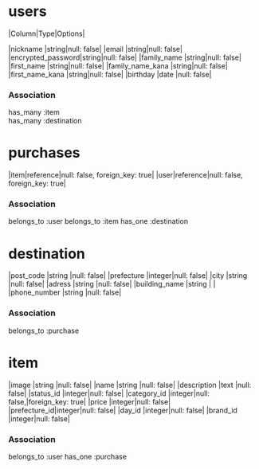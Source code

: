 # users
|Column|Type|Options|

|nickname          |string|null: false|
|email             |string|null: false|
|encrypted_password|string|null: false|
|family_name       |string|null: false|
|first_name        |string|null: false|
|family_name_kana  |string|null: false|
|first_name_kana   |string|null: false|
|birthday          |date  |null: false|

### Association

has_many :item  
has_many :destination 

# purchases

|item|reference|null: false, foreign_key: true|
|user|reference|null: false, foreign_key: true|

### Association

belongs_to :user
belongs_to :item
has_one    :destination

# destination

|post_code     |string |null: false|
|prefecture    |integer|null: false|
|city          |string |null: false|
|adress        |string |null: false|
|building_name |string |           |
|phone_number  |string |null: false|

### Association

belongs_to :purchase

# item

|image        |string |null: false|
|name         |string |null: false|
|description  |text   |null: false|
|status_id    |integer|null: false|
|category_id  |integer|null: false,|foreign_key: true|
|price        |integer|null: false|
|prefecture_id|integer|null: false|
|day_id       |integer|null: false|
|brand_id     |integer|null: false|
### Association

belongs_to :user
has_one :purchase
